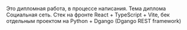 
Это дипломная работа, в процессе написания. Тема диплома Социальная сеть. Стек на фронте React + TypeScript + Vite, бек отдельным проектом на Python + Dgango (Dgango REST framework)
```
